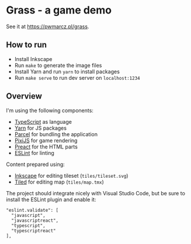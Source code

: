# Grass - a game demo

See it at https://pwmarcz.pl/grass.

## How to run

* Install Inkscape
* Run `make` to generate the image files
* Install Yarn and run `yarn` to install packages
* Run `make serve` to run dev server on `localhost:1234`

## Overview

I'm using the following components:

* [TypeScript](https://www.typescriptlang.org/) as language
* [Yarn](https://yarnpkg.com/en/) for JS packages
* [Parcel](https://parceljs.org/) for bundling the application
* [PixiJS](http://www.pixijs.com/) for game rendering
* [Preact](https://preactjs.com/) for the HTML parts
* [ESLint](https://eslint.org/) for linting

Content prepared using:

* [Inkscape](https://inkscape.org/) for editing tileset (`tiles/tileset.svg`)
* [Tiled](https://www.mapeditor.org/) for editing map (`tiles/map.tmx`)

The project should integrate nicely with Visual Studio Code, but be sure to install the ESLint plugin and enable it:

    "eslint.validate": [
      "javascript",
      "javascriptreact",
      "typescript",
      "typescriptreact"
    ],
